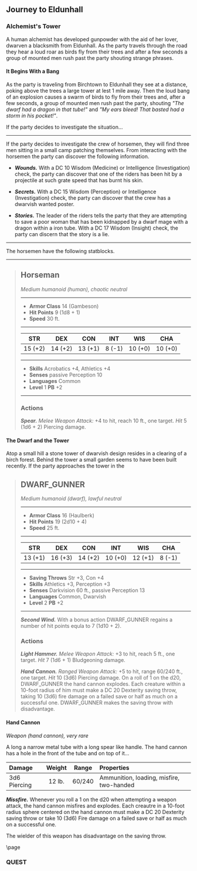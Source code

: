 ## Journey to Eldunhall


### Alchemist's Tower
A human alchemist has developed gunpowder with the aid of her lover, dwarven a blacksmith from Eldunhall. As the party travels through the road they hear a loud roar as birds fly from their trees and after a few seconds a group of mounted men rush past the party shouting strange phrases.

#### It Begins With a Bang
As the party is traveling from Birchtown to Eldunhall they see at a distance, poking above the trees a large tower at lest 1 mile away. Then the loud bang of an explosion causes a swarm of birds to fly from their trees and, after a few seconds, a group of mounted men rush past the party, shouting *"The dwarf had a dragon in that tube!"* and *"My ears bleed! That basted had a storm in his pocket!"*.

If the party decides to investigate the situation...
___
If the party decides to investigate the crew of horsemen, they will find three men sitting in a small camp patching themselves. From interacting with the horsemen the party can discover the following information.

- ***Wounds.*** With a DC 10 Wisdom (Medicine) or Intelligence (Investigation) check, the party can discover that one of the riders has been hit by a projectile at such grate speed that has burnt his skin.

- ***Secrets.*** With a DC 15 Wisdom (Perception) or Intelligence (Investigation) check, the party can discover that the crew has a dwarvish wanted poster.

- ***Stories.*** The leader of the riders tells the party that they are attempting to save a poor woman that has been kidnapped by a dwarf mage with a dragon within a iron tube. With a DC 17 Wisdom (Insight) check, the party can discern that the story is a lie.
___
The horsemen have the following statblocks.

___
> ## Horseman
>*Medium humanoid (human), chaotic neutral*
> ___
> - **Armor Class** 14 (Gambeson)
> - **Hit Points** 9 (1d8 + 1)
> - **Speed** 30 ft.
>___
>|   STR   |   DEX   |   CON   |   INT   |   WIS   |   CHA   |
>|:-------:|:-------:|:-------:|:-------:|:-------:|:-------:|
>| 15 (+2) | 14 (+2) | 13 (+1) |  8 (-1) | 10 (+0) | 10 (+0) |
>___
> - **Skills** Acrobatics +4, Athletics +4
> - **Senses** passive Perception 10
> - **Languages** Common
> - **Level** 1 **PB** +2
> ___
>
>
> ### Actions
> ***Spear.*** *Melee Weapon Attack:* +4 to hit, reach 10 ft., one target. *Hit* 5 (1d6 + 2) Piercing damage.



#### The Dwarf and the Tower
Atop a small hill a stone tower of dwarvish design resides in a clearing of a birch forest. Behind the tower a small garden seems to have been built recently. If the party approaches the tower in the


> ## DWARF_GUNNER
>*Medium humanoid (dwarf), lawful neutral*
> ___
> - **Armor Class** 16 (Haulberk)
> - **Hit Points** 19 (2d10 + 4)
> - **Speed** 25 ft.
>___
>|   STR   |   DEX   |   CON   |   INT   |   WIS   |   CHA   |
>|:-------:|:-------:|:-------:|:-------:|:-------:|:-------:|
>| 13 (+1) | 16 (+3) | 14 (+2) | 10 (+0) | 12 (+1) |  8 (-1) |
>___
> - **Saving Throws** Str +3, Con +4
> - **Skills** Athletics +3, Perception +3
> - **Senses** Darkvision 60 ft., passive Perception 13
> - **Languages** Common, Dwarvish
> - **Level** 2 **PB** +2
> ___
> ***Second Wind.***
> With a bonus action DWARF_GUNNER regains a number of hit points equla to 7 (1d10 + 2).
>
> ### Actions
> ***Light Hammer.*** *Melee Weapon Attack:* +3 to hit, reach 5 ft., one target. *Hit* 7 (1d6 + 1) Bludgeoning damage. 
>
> ***Hand Cannon.*** *Ranged Weapon Attack:* +5 to hit, range 60/240 ft., one target. *Hit* 10 (3d6) Piercing damage. On a roll of 1 on the d20, DWARF_GUNNER the hand cannon explodes. Each creature within a 10-foot radius of him must make a DC 20 Dexterity saving throw, taking 10 (3d6) fire damage on a failed save or half as much on a successful one. DWARF_GUNNER makes the saving throw with disadvantage.


#### Hand Cannon
*Weapon (hand cannon), very rare*

A long a narrow metal tube with a long spear like handle. The hand cannon has a hole in the front of the tube and on top of it...

| Damage       | Weight |  Range  | Properties                               |
|:-------------|:------:|:-------:|:-----------------------------------------|
| 3d6 Piercing | 12 lb. |  60/240 | Ammunition, loading, misfire, two-handed |

***Missfire.***
Whenever you roll a 1 on the d20 when attempting a weapon attack, the hand cannon misfires and explodes. Each creautre in a 10-foot radius sphere centered on the hand cannon must make a DC 20 Dexterity saving throw or take 10 (3d6) Fire damage on a failed save or half as much on a successful one.

The wielder of this weapon has disadvantage on the saving throw.

\page

### QUEST